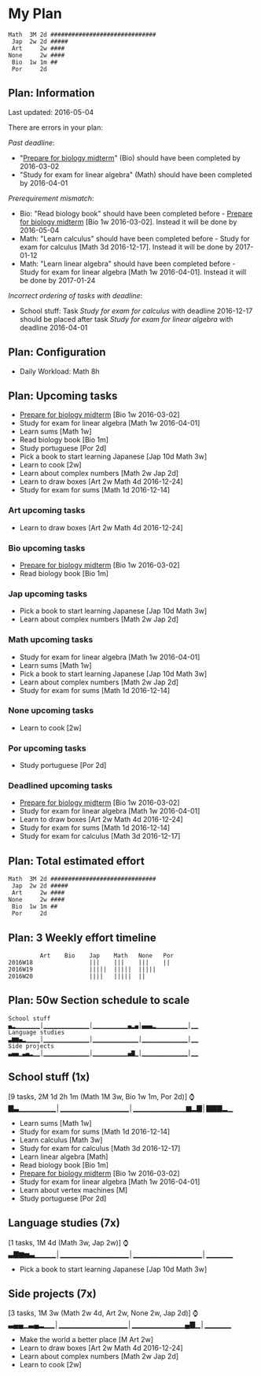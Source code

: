 # My Plan

```
Math  3M 2d ##############################
 Jap  2w 2d #####
 Art     2w ####
None     2w ####
 Bio  1w 1m ##
 Por     2d 
```

## Plan: Information

Last updated: 2016-05-04

There are errors in your plan:

*Past deadline*:
- "[Prepare for biology midterm](https://trello.com/c/oaf76ars/23-prepare-for-biology-midterm)" (Bio) should have been completed by 2016-03-02
- "Study for exam for linear algebra" (Math) should have been completed by 2016-04-01

*Prerequirement mismatch*:
- Bio: "Read biology book" should have been completed before - [Prepare for biology midterm](https://trello.com/c/oaf76ars/23-prepare-for-biology-midterm) [Bio 1w 2016-03-02]. Instead it will be done by 2016-05-04
- Math: "Learn calculus" should have been completed before - Study for exam for calculus [Math 3d 2016-12-17]. Instead it will be done by 2017-01-12
- Math: "Learn linear algebra" should have been completed before - Study for exam for linear algebra [Math 1w 2016-04-01]. Instead it will be done by 2017-01-24

*Incorrect ordering of tasks with deadline*:
- School stuff: Task *Study for exam for calculus* with deadline 2016-12-17 should be placed after task *Study for exam for linear algebra* with deadline 2016-04-01 

## Plan: Configuration

- Daily Workload: Math 8h

## Plan: Upcoming tasks

- [Prepare for biology midterm](https://trello.com/c/oaf76ars/23-prepare-for-biology-midterm) [Bio 1w 2016-03-02]
- Study for exam for linear algebra [Math 1w 2016-04-01]
- Learn sums [Math 1w]
- Read biology book [Bio 1m]
- Study portuguese [Por 2d]
- Pick a book to start learning Japanese [Jap 10d Math 3w]
- Learn to cook [2w]
- Learn about complex numbers [Math 2w Jap 2d]
- Learn to draw boxes [Art 2w Math 4d 2016-12-24]
- Study for exam for sums [Math 1d 2016-12-14]

### Art upcoming tasks

- Learn to draw boxes [Art 2w Math 4d 2016-12-24]

### Bio upcoming tasks

- [Prepare for biology midterm](https://trello.com/c/oaf76ars/23-prepare-for-biology-midterm) [Bio 1w 2016-03-02]
- Read biology book [Bio 1m]

### Jap upcoming tasks

- Pick a book to start learning Japanese [Jap 10d Math 3w]
- Learn about complex numbers [Math 2w Jap 2d]

### Math upcoming tasks

- Study for exam for linear algebra [Math 1w 2016-04-01]
- Learn sums [Math 1w]
- Pick a book to start learning Japanese [Jap 10d Math 3w]
- Learn about complex numbers [Math 2w Jap 2d]
- Study for exam for sums [Math 1d 2016-12-14]

### None upcoming tasks

- Learn to cook [2w]

### Por upcoming tasks

- Study portuguese [Por 2d]

### Deadlined upcoming tasks

- [Prepare for biology midterm](https://trello.com/c/oaf76ars/23-prepare-for-biology-midterm) [Bio 1w 2016-03-02]
- Study for exam for linear algebra [Math 1w 2016-04-01]
- Learn to draw boxes [Art 2w Math 4d 2016-12-24]
- Study for exam for sums [Math 1d 2016-12-14]
- Study for exam for calculus [Math 3d 2016-12-17]

## Plan: Total estimated effort

```
Math  3M 2d ##############################
 Jap  2w 2d #####
 Art     2w ####
None     2w ####
 Bio  1w 1m ##
 Por     2d 
```

## Plan: 3 Weekly effort timeline

```
         Art    Bio    Jap    Math   None   Por    
2016W18                |||    |||    |||    ||     
2016W19                |||||  |||||  |||||         
2016W20                ||||   |||||  ||            
```

## Plan: 50w Section schedule to scale

```
School stuff          ▄▂▁▁▁▁▁▁▁│▁▁▁▁▁▁▁▁▁▁▁▁▁│▁▁▁▁▁▁▁▁▁▁▄▂▄│▄▄▄▂▁▁▁▁▁▁▁▁▁│▁▁
Language studies      ▃▆▆▄▂▁▁▁▁│▁▁▁▁▁▁▁▁▁▁▁▁▁│▁▁▁▁▁▁▁▁▁▁▁▁▁│▁▁▁▁▁▁▁▁▁▁▁▁▁│▁▁
Side projects         ▃▄▄▁▃▄▂▁▁│▁▁▁▁▁▁▁▁▁▁▁▁▁│▁▁▁▁▁▁▁▁▁▁▄▇▁│▁▁▁▁▁▁▁▁▁▁▁▁▁│▁▁
```

## School stuff (1x)
[9 tasks, 2M 1d 2h 1m (Math 1M 3w, Bio 1w 1m, Por 2d)]
⌚▇▃▁▁▁▁▁▁▁│▁▁▁▁▁▁▁▁▁▁▁▁▁│▁▁▁▁▁▁▁▁▁▁▆▂▇│▇▇▇▂▁

- Learn sums [Math 1w]
- Study for exam for sums [Math 1d 2016-12-14]
- Learn calculus [Math 3w]
- Study for exam for calculus [Math 3d 2016-12-17]
- Learn linear algebra [Math]
- Read biology book [Bio 1m]
- [Prepare for biology midterm](https://trello.com/c/oaf76ars/23-prepare-for-biology-midterm) [Bio 1w 2016-03-02]
- Study for exam for linear algebra [Math 1w 2016-04-01]
- Learn about vertex machines [M]
- Study portuguese [Por 2d]

## Language studies (7x)
[1 tasks, 1M 4d (Math 3w, Jap 2w)]
⌚▃▇▆▅▃▁▁▁▁│▁▁▁▁▁▁▁▁▁▁▁▁▁│▁▁▁▁▁▁▁▁▁▁▁▁▁│▁▁▁▁▁

- Pick a book to start learning Japanese [Jap 10d Math 3w]

## Side projects (7x)
[3 tasks, 1M 3w (Math 2w 4d, Art 2w, None 2w, Jap 2d)]
⌚▃▄▄▁▃▄▂▁▁│▁▁▁▁▁▁▁▁▁▁▁▁▁│▁▁▁▁▁▁▁▁▁▁▄▇▁│▁▁▁▁▁

- Make the world a better place [M Art 2w]
- Learn to draw boxes [Art 2w Math 4d 2016-12-24]
- Learn about complex numbers [Math 2w Jap 2d]
- Learn to cook [2w]
